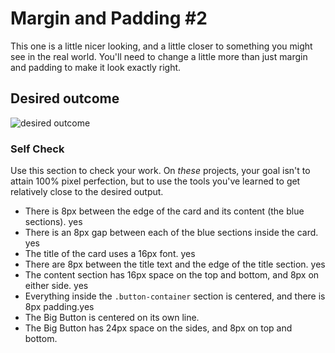 # Margin and Padding #2

This one is a little nicer looking, and a little closer to something you might see in the real world. You'll need to change a little more than just margin and padding to make it look exactly right.

## Desired outcome
![desired outcome](./desired-outcome.png)

### Self Check
Use this section to check your work. On _these_ projects, your goal isn't to attain 100% pixel perfection, but to use the tools you've learned to get relatively close to the desired output.

- There is 8px between the edge of the card and its content (the blue sections). yes
- There is an 8px gap between each of the blue sections inside the card. yes
- The title of the card uses a 16px font. yes
- There are 8px between the title text and the edge of the title section. yes
- The content section has 16px space on the top and bottom, and 8px on either side. yes
- Everything inside the `.button-container` section is centered, and there is 8px padding.yes
- The Big Button is centered on its own line.
- The Big Button has 24px space on the sides, and 8px on top and bottom.
